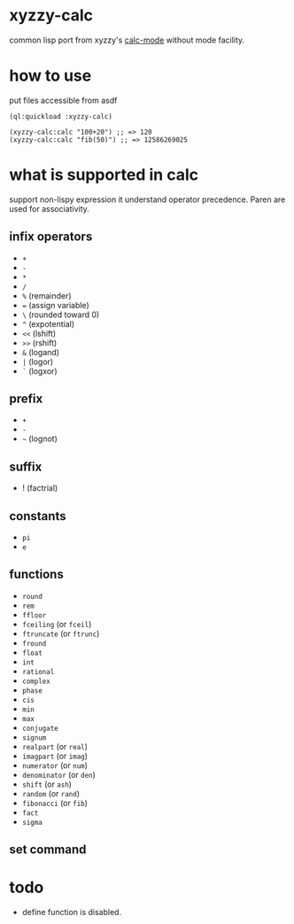 # xyzzy-calc
common lisp port from xyzzy's [calc-mode](https://github.com/xyzzy-022/xyzzy/blob/develop/lisp/calc.l)
without mode facility.

# how to use
put files accessible from asdf

```
(ql:quickload :xyzzy-calc)
```

```
(xyzzy-calc:calc "100+20") ;; => 120
(xyzzy-calc:calc "fib(50)") ;; => 12586269025
```

# what is supported in calc
support non-lispy expression it understand operator precedence.
Paren are used for associativity.

## infix operators

 * ``+``
 * ``-``
 * ``*``
 * ``/``
 * ``%`` (remainder)
 * ``=`` (assign variable)
 * ``\`` (rounded toward 0)
 * ``^`` (expotential)
 * ``<<`` (lshift)
 * ``>>`` (rshift)
 * ``&``  (logand)
 * ``|``  (logor)
 * `` ` ``  (logxor)

## prefix
 * ``+``
 * ``-``
 * ``~`` (lognot)

## suffix
 * ! (factrial)

## constants
 * ``pi``
 * ``e``

## functions
 * ``round``
 * ``rem``
 * ``ffloor``
 * ``fceiling`` (or ``fceil``)
 * ``ftruncate`` (or ``ftrunc``)
 * ``fround``
 * ``float``
 * ``int``
 * ``rational``
 * ``complex``
 * ``phase``
 * ``cis``
 * ``min``
 * ``max``
 * ``conjugate``
 * ``signum``
 * ``realpart`` (or ``real``)
 * ``imagpart`` (or ``imag``)
 * ``numerator`` (or ``num``)
 * ``denominator`` (or ``den``)
 * ``shift`` (or ``ash``)
 * ``random`` (or ``rand``)
 * ``fibonacci`` (or ``fib``)
 * ``fact``
 * ``sigma``

## set command

# todo
 * define function is disabled.
